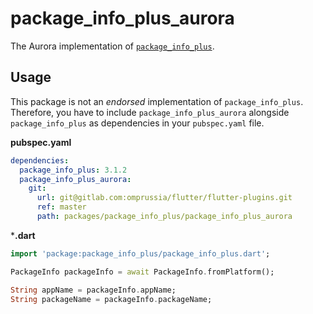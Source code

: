 # package_info_plus_aurora

The Aurora implementation of [`package_info_plus`](https://pub.dev/packages/package_info_plus).

## Usage

This package is not an _endorsed_ implementation of `package_info_plus`. 
Therefore, you have to include `package_info_plus_aurora` alongside `package_info_plus` as dependencies in your `pubspec.yaml` file.

**pubspec.yaml**

```yaml
dependencies:
  package_info_plus: 3.1.2
  package_info_plus_aurora:
    git:
      url: git@gitlab.com:omprussia/flutter/flutter-plugins.git
      ref: master
      path: packages/package_info_plus/package_info_plus_aurora
```

***.dart**

```dart
import 'package:package_info_plus/package_info_plus.dart';

PackageInfo packageInfo = await PackageInfo.fromPlatform();

String appName = packageInfo.appName;
String packageName = packageInfo.packageName;
```
